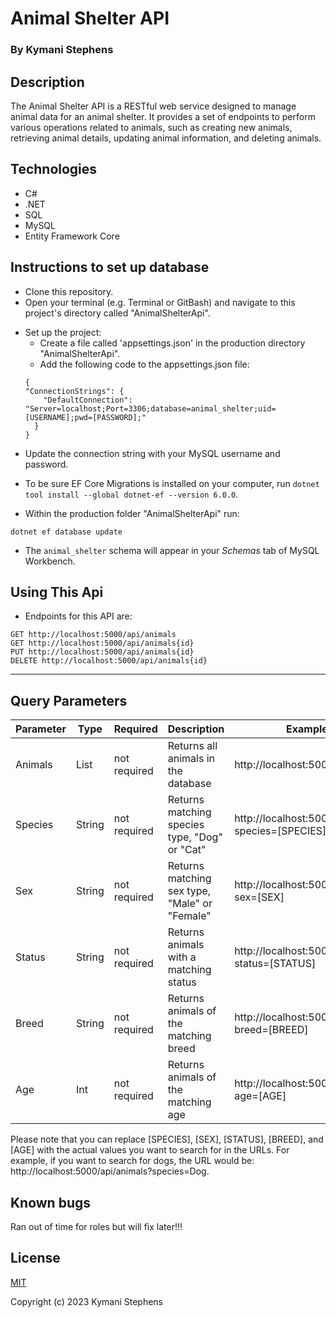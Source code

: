# Animal Shelter API

### By Kymani Stephens

## Description

The Animal Shelter API is a RESTful web service designed to manage animal data for an animal shelter. It provides a set of endpoints to perform various operations related to animals, such as creating new animals, retrieving animal details, updating animal information, and deleting animals.

## Technologies

- C#
- .NET
- SQL
- MySQL
- Entity Framework Core

## Instructions to set up database

- Clone this repository.
- Open your terminal (e.g. Terminal or GitBash) and navigate to this project's directory called "AnimalShelterApi".

* Set up the project:
  - Create a file called 'appsettings.json' in the production directory "AnimalShelterApi".
  - Add the following code to the appsettings.json file:
  ```
  {
  "ConnectionStrings": {
      "DefaultConnection": "Server=localhost;Port=3306;database=animal_shelter;uid=[USERNAME];pwd=[PASSWORD];"
    }
  }
  ```

- Update the connection string with your MySQL username and password.

- To be sure EF Core Migrations is installed on your computer, run `dotnet tool install --global dotnet-ef --version 6.0.0`.
- Within the production folder "AnimalShelterApi" run:

```
dotnet ef database update
```

- The `animal_shelter` schema will appear in your _Schemas_ tab of MySQL Workbench.

## Using This Api

- Endpoints for this API are:

```
GET http://localhost:5000/api/animals
GET http://localhost:5000/api/animals{id}
PUT http://localhost:5000/api/animals{id}
DELETE http://localhost:5000/api/animals{id}

```
<hr>

## Query Parameters

| Parameter  | Type   | Required     | Description                                      | Example Url  |
|----------- |-----   | ---------    | -------------                                    | ----------  |
| Animals | List | not required | Returns all animals in the database | http://localhost:5000/api/animals |
| Species       | String | not required | Returns matching species type, "Dog" or "Cat"     | http://localhost:5000/api/animals?species=[SPECIES] |
| Sex   | String | not required | Returns matching sex type, "Male" or "Female" | http://localhost:5000/api/animals?sex=[SEX] |
| Status    | String | not required | Returns animals with a matching status | http://localhost:5000/api/animals?status=[STATUS] |
| Breed | String | not required | Returns animals of the matching breed | http://localhost:5000/api/animals?breed=[BREED] |
| Age | Int | not required | Returns animals of the matching age | http://localhost:5000/api/animals?age=[AGE] |

Please note that you can replace [SPECIES], [SEX], [STATUS], [BREED], and [AGE] with the actual values you want to search for in the URLs. For example, if you want to search for dogs, the URL would be: http://localhost:5000/api/animals?species=Dog.

## Known bugs

Ran out of time for roles but will fix later!!!

## License

[MIT](https://opensource.org/license/mit)

Copyright (c) 2023 Kymani Stephens
